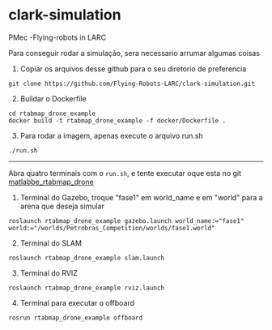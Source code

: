 # clark-simulation
PMec -Flying-robots in LARC

Para conseguir rodar a simulação, sera necessario arrumar algumas coisas

1. Copiar os arquivos desse github para o seu diretorio de preferencia

```
git clone https://github.com/Flying-Robots-LARC/clark-simulation.git
```

2. Buildar o Dockerfile
   
```
cd rtabmap_drone_example
docker build -t rtabmap_drone_example -f docker/Dockerfile .
```

3. Para rodar a imagem, apenas execute o arquivo run.sh
   
```
./run.sh 
```

-----

Abra quatro terminais com o `run.sh`, e tente executar oque esta no git [matlabbe_rtabmap_drone](https://github.com/matlabbe/rtabmap_drone_example)

1. Terminal do Gazebo, troque "fase1" em world_name e em "world" para a arena que deseja simular
   
```
roslaunch rtabmap_drone_example gazebo.launch world_name:="fase1" world:="/worlds/Petrobras_Competition/worlds/fase1.world"

```

2. Terminal do SLAM
   
```
roslaunch rtabmap_drone_example slam.launch
```

3. Terminal do RVIZ
   
```
roslaunch rtabmap_drone_example rviz.launch
```

4. Terminal para executar o offboard
   
```
rosrun rtabmap_drone_example offboard
```
